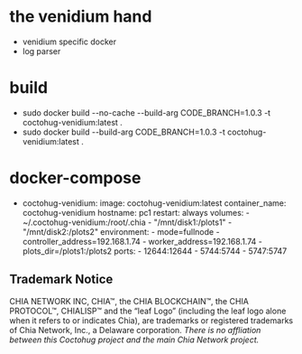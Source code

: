 # the venidium hand
- venidium specific docker
- log parser

# build
- sudo docker build --no-cache --build-arg CODE_BRANCH=1.0.3 -t coctohug-venidium:latest .
- sudo docker build --build-arg CODE_BRANCH=1.0.3 -t coctohug-venidium:latest .

# docker-compose
- coctohug-venidium: 
        image: coctohug-venidium:latest 
        container_name: coctohug-venidium
        hostname: pc1 
        restart: always 
        volumes: 
            - ~/.coctohug-venidium:/root/.chia 
            - "/mnt/disk1:/plots1" 
            - "/mnt/disk2:/plots2" 
        environment: 
            - mode=fullnode 
            - controller_address=192.168.1.74 
            - worker_address=192.168.1.74
            - plots_dir=/plots1:/plots2 
        ports: 
            - 12644:12644 
            - 5744:5744 
            - 5747:5747

## Trademark Notice
CHIA NETWORK INC, CHIA™, the CHIA BLOCKCHAIN™, the CHIA PROTOCOL™, CHIALISP™ and the “leaf Logo” (including the leaf logo alone when it refers to or indicates Chia), are trademarks or registered trademarks of Chia Network, Inc., a Delaware corporation. *There is no affliation between this Coctohug project and the main Chia Network project.*
 
 
 
